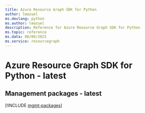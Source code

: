 ```yaml
---
title: Azure Resource Graph SDK for Python
author: lmazuel
ms.devlang: python
ms.author: lmazuel
description: Reference for Azure Resource Graph SDK for Python
ms.topic: reference
ms.data: 08/09/2022
ms.service: resourcegraph
---
```

# Azure Resource Graph SDK for Python - latest

## Management packages - latest
[!INCLUDE [mgmt-packages](resource-graph-mgmt-index.md)]